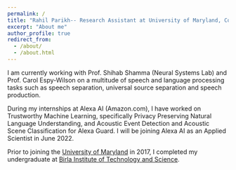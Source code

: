 ```yaml
---
permalink: /
title: "Rahil Parikh-- Research Assistant at University of Maryland, College Park"
excerpt: "About me"
author_profile: true
redirect_from: 
  - /about/
  - /about.html
---
```


I am currently working with Prof. Shihab Shamma (Neural Systems Lab) and Prof. Carol Espy-Wilson on a multitude of speech and language processing tasks such as speech separation, universal source separation and speech production. 

During my internships at Alexa AI (Amazon.com), I have worked on Trustworthy Machine Learning, specifically Privacy Preserving Natural Language Understanding, and Acoustic Event Detection and Acoustic Scene Classification for Alexa Guard.
I will be joining Alexa AI as an Applied Scientist in June 2022. 

Prior to joining the [University of Maryland](https://ece.umd.edu/) in 2017, I completed my undergraduate at [Birla Institute of Technology and Science](https://www.bits-pilani.ac.in/goa/).
